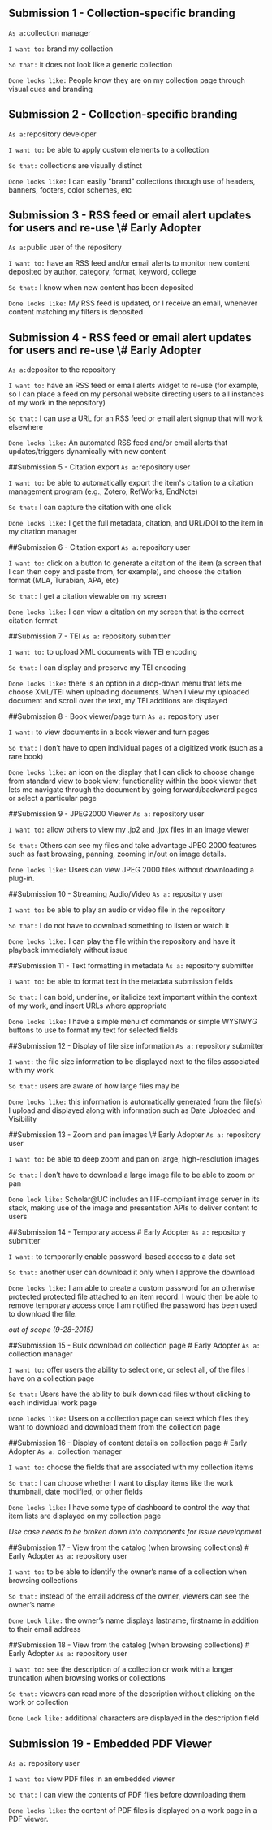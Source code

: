 ## Submission 1 - Collection-specific branding
`As a:`collection manager

`I want to:` brand my collection

`So that:` it does not look like a generic collection

`Done looks like:` People know they are on my collection page through visual cues and branding

## Submission 2 - Collection-specific branding
`As a:`repository developer

`I want to:` be able to apply custom elements to a collection

`So that:` collections are visually distinct

`Done looks like:` I can easily "brand" collections through use of headers, banners, footers, color schemes, etc

## Submission 3 - RSS feed or email alert updates for users and re-use \\# Early Adopter
`As a:`public user of the repository

`I want to:` have an RSS feed and/or email alerts to monitor new content deposited by author, category, format, keyword, college

`So that:` I know when new content has been deposited

`Done looks like:` My RSS feed is updated, or I receive an email, whenever content matching my filters is deposited

## Submission 4 - RSS feed or email alert updates for users and re-use \\# Early Adopter
`As a:`depositor to the repository

`I want to:` have an RSS feed or email alerts widget to re-use (for example, so I can place a feed on my personal website directing users to all instances of my work in the repository)

`So that:` I can use a URL for an RSS feed or email alert signup that will work elsewhere

`Done looks like:` An automated RSS feed and/or email alerts that updates/triggers dynamically with new content

##Submission 5 - Citation export
`As a:`repository user

`I want to:` be able to automatically export the item's citation to a citation management program (e.g., Zotero, RefWorks, EndNote)

`So that:` I can capture the citation with one click

`Done looks like:` I get the full metadata, citation, and URL/DOI to the item in my citation manager

##Submission 6 - Citation export
`As a:`repository user

`I want to:` click on a button to generate a citation of the item (a screen that I can then copy and paste from, for example), and choose the citation format (MLA, Turabian, APA, etc)

`So that:` I get a citation viewable on my screen

`Done looks like:` I can view a citation on my screen that is the correct citation format

##Submission 7 - TEI
`As a:` repository submitter

`I want to:` to upload XML documents with TEI encoding

`So that:` I can display and preserve my TEI encoding

`Done looks like:` there is an option in a drop-down menu that lets me choose XML/TEI when uploading documents. When I view my uploaded document and scroll over the text, my TEI additions are displayed

##Submission 8 - Book viewer/page turn
`As a:` repository user

`I want:` to view documents in a book viewer and turn pages 

`So that:` I don’t have to open individual pages of a digitized work (such as a rare book)

`Done looks like:` an icon on the display that I can click to choose change from standard view to book view; functionality within the book viewer that lets me navigate through the document by going forward/backward pages or select a particular page

##Submission 9 - JPEG2000 Viewer
`As a:` repository user

`I want to:` allow others to view my .jp2 and .jpx files in an image viewer

`So that:` Others can see my files and take advantage JPEG 2000 features such as fast browsing, panning, zooming in/out on image details.

`Done looks like:` Users can view JPEG 2000 files without downloading a plug-in. 

##Submission 10 - Streaming Audio/Video
`As a:` repository user

`I want to:` be able to play an audio or video file in the repository

`So that:` I do not have to download something to listen or watch it

`Done looks like:` I can play the file within the repository and have it playback immediately without issue  

##Submission 11 - Text formatting in metadata
`As a:` repository submitter

`I want to:` be able to format text in the metadata submission fields

`So that:` I can bold, underline, or italicize text important within the context of my work, and insert URLs where appropriate

`Done looks like:` I have a simple menu of commands or simple WYSIWYG buttons to use to format my text for selected fields

##Submission 12 - Display of file size information
`As a:` repository submitter

`I want:` the file size information to be displayed next to the files associated with my work

`So that:` users are aware of how large files may be 

`Done looks like:` this information is automatically generated from the file(s) I upload and displayed along with information such as Date Uploaded and Visibility

##Submission 13 - Zoom and pan images \\# Early Adopter
`As a:` repository user

`I want to:` be able to deep zoom and pan on large, high-resolution images

`So that:` I don’t have to download a large image file to be able to zoom or pan

`Done look like:` Scholar@UC includes an IIIF-compliant image server in its stack, making use of the image and presentation APIs to deliver content to users

##Submission 14 - Temporary access \# Early Adopter 
`As a:` repository submitter

`I want:` to temporarily enable password-based access to a data set

`So that:` another user can download it only when I approve the download

`Done looks like:` I am able to create a custom password for an otherwise protected protected file attached to an item record. I would then be able to remove temporary access once I am notified the password has been used to download the file.

*out of scope (9-28-2015)*

##Submission 15 - Bulk download on collection page \# Early Adopter 
`As a:` collection manager

`I want to:` offer users the ability to select one, or select all, of the files I have on a collection page 

`So that:` Users have the ability to bulk download files without clicking to each individual work page

`Done looks like:` Users on a collection page can select which files they want to download and download them from the collection page


##Submission 16 - Display of content details on collection page \# Early Adopter 
`As a:` collection manager

`I want to:` choose the fields that are associated with my collection items

`So that:` I can choose whether I want to display items like the work thumbnail, date modified, or other fields

`Done looks like:` I have some type of dashboard to control the way that item lists are displayed on my collection page

<i>Use case needs to be broken down into components for issue development</i>


##Submission 17 - View from the catalog (when browsing collections) \# Early Adopter 
`As a:` repository user

`I want to:` to be able to identify the owner’s name of a collection when browsing collections 

`So that:` instead of the email address of the owner, viewers can see the owner’s name

`Done Look like:` the owner’s name displays lastname, firstname in addition to their email address


##Submission 18 - View from the catalog (when browsing collections) \# Early Adopter 
`As a:` repository user

`I want to:` see the description of a collection or work with a longer truncation when browsing works or collections

`So that:` viewers can read more of the description without clicking on the work or collection

`Done Look like:` additional characters are displayed in the description field

## Submission 19 - Embedded PDF Viewer
`As a:` repository user

`I want to:` view PDF files in an embedded viewer

`So that:` I can view the contents of PDF files before downloading them

`Done looks like:` the content of PDF files is displayed on a work page in a PDF viewer. 
